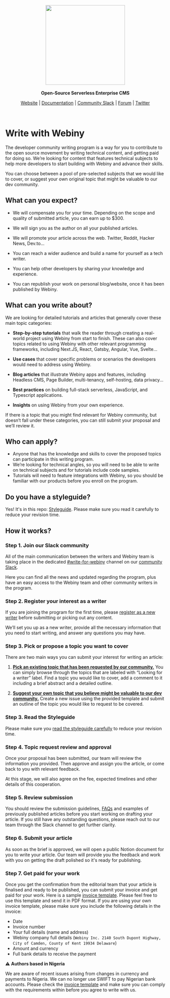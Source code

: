 <p align="center">
  <img src="./static/webiny-logo.svg" width="250">
  <br><br>
  <strong>Open-Source Serverless Enterprise CMS</strong>
</p>
<p align="center">
  <a href="https://www.webiny.com">Website</a> |
  <a href="https://www.webiny.com/docs/get-started/install-webiny">Documentation</a> |
  <a href="https://www.webiny.com/slack">Community Slack</a> |
  <a href="https://github.com/webiny/webiny-js/discussions">Forum</a> |
  <a href="https://twitter.com/WebinyCMS">Twitter</a>
</p>
<br>


# Write with Webiny

The developer community writing program is a way for you to contribute to the open source movement by writing technical content, and getting paid for doing so. We’re looking for content that features technical subjects to help more developers to start building with Webiny and advance their skills.

You can choose between a pool of pre-selected subjects that we would like to cover, or suggest your own original topic that might be valuable to our dev community. 

## What can you expect?

- We will compensate you for your time. Depending on the scope and quality of submitted article, you can earn up to $300.

- We will sign you as the author on all your published articles.

- We will promote your article across the web. Twitter, Reddit, Hacker News, Dev.to...

- You can reach a wider audience and build a name for yourself as a tech writer.

- You can help other developers by sharing your knowledge and experience.

- You can republish your work on personal blog/website, once it has been published by Webiny.


## **What can you write about?**

We are looking for detailed tutorials and articles that generally cover these main topic categories:

- **Step-by-step tutorials** that walk the reader through creating a real-world project using Webiny from start to finish. These can also cover topics related to using Webiny with other relevant programming frameworks, including Next.JS, React, Gatsby, Angular, Vue, Svelte…

- **Use cases** that cover specific problems or scenarios the developers would need to address using Webiny.

- **Blog articles** that illustrate Webiny apps and features, including Headless CMS, Page Builder, multi-tenancy, self-hosting, data privacy...

- **Best practices** on building full-stack serverless, JavaScript, and Typescript applications.

- **Insights** on using Webiny from your own experience.

If there is a topic that you might find relevant for Webiny community, but doesn’t fall under these categories, you can still submit your proposal and we’ll review it.


## Who can apply?

- Anyone that has the knowledge and skills to cover the proposed topics can participate in this writing program.
- We’re looking for technical angles, so you will need to be able to write on technical subjects and for tutorials include code samples.
- Tutorials will need to feature integrations with Webiny, so you should be familiar with our products before you enroll on the program.


## Do you have a styleguide?

Yes! It's in this repo: [Styleguide](./styleguide.md). Please make sure you read it carefully to reduce your revision time.


## How it works?

### Step 1. Join our Slack community

All of the main communication between the writers and Webiny team is taking place in the dedicated [#write-for-webiny](https://www.webiny.com/slack/) channel on our [community Slack](https://www.webiny.com/slack/). 

Here you can find all the news and updated regarding the program, plus have an easy access to the Webiny team and other community writers in the program. 


### Step 2. Register your interest as a writer

If you are joining the program for the first time, please [register as a new writer](https://site.webiny.com/forms/write-with-webiny/) before submitting or picking out any content.

We’ll set you up as a new writer, provide all the necessary information that you need to start writing, and answer any questions you may have.


### Step 3. Pick or propose a topic you want to cover

There are two main ways you can submit your interest for writing an article: 

1. [**Pick an existing topic that has been requested by our community.**](https://github.com/webiny/write-with-webiny/issues?q=is%3Aissue+is%3Aopen+label%3A%22Looking+for+a+writer%22)
You can simply browse through the topics that are labeled with “Looking for a writer” label. Find a topic you would like to cover, add a comment to it including a brief abstract and a detailed outline. 

2. [**Suggest your own topic that you believe might be valuable to our dev community.**](https://github.com/webiny/write-with-webiny/issues/new?assignees=&labels=&template=1-submit-article-proposal.yml&title=%5BSUBMIT%5D) 
Create a new issue using the provided template and submit an outline of the topic you would like to request to be covered. 

### Step 3. Read the Styleguide

Please make sure you [read the styleguide carefully](./styleguide.md) to reduce your revision time.


### Step 4. Topic request review and approval

Once your proposal has been submitted, our team will review the information you provided. Then approve and assign you the article, or come back to you with relevant feedback. 

At this stage, we will also agree on the fee, expected timelines and other details of this cooperation. 


### Step 5. Review submission

You should review the submission guidelines, [FAQs](https://github.com/webiny/write-with-webiny/blob/main/FAQ.md) and examples of previously published articles before you start working on drafting your article. If you still have any outstanding questions, please reach out to our team through the Slack channel to get further clarity. 


### Step 6. Submit your article

As soon as the brief is approved, we will open a public Notion document for you to write your article. Our team will provide you the feedback and work with you on getting the draft polished so it's ready for publishing. 


### Step 7. Get paid for your work

Once you get the confirmation from the editorial team that your article is finalised and ready to be published, you can submit your invoice and get paid for your work. Here is a sample [invoice template](https://docs.google.com/document/d/1UzELr0J_1HPANCIsZN2OZ_iAked9bmhv/edit?usp=sharing&ouid=116721299340563662134&rtpof=true&sd=true). Please feel free to use this template and send it in PDF format. If you are using your own invoice template, please make sure you include the following details in the invoice:
- Date
- Invoice number
- Your full details (name and address)
- Webiny company full details (`Webiny Inc. 2140 South Dupont Highway, City of Camden, County of Kent 19934 Delaware`)
- Amount and currency
- Full bank details to receive the payment

⚠️ **Authors based in Nigeria**

We are aware of recent issues arising from changes in currency and payments to Nigeria. We can no longer use SWIFT to pay Nigerian bank accounts. Please check the [invoice template](https://docs.google.com/document/d/1UzELr0J_1HPANCIsZN2OZ_iAked9bmhv/edit?usp=sharing&ouid=116721299340563662134&rtpof=true&sd=true) and make sure you can comply with the requirements within before you agree to write with us.